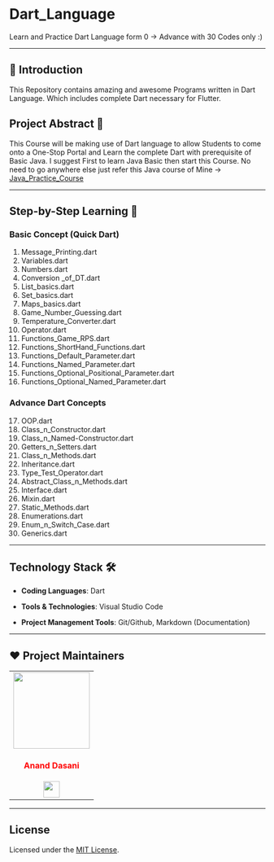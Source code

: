 # Dart_Language
Learn and Practice Dart Language form 0 -> Advance with 30 Codes only :)

---

## 📌 Introduction

This Repository contains amazing and awesome Programs written in Dart Language. Which includes complete Dart necessary for Flutter.


## Project Abstract 🙋

This Course will be making use of Dart language to allow Students to come onto a One-Stop Portal and Learn the complete Dart with prerequisite of Basic Java.
I suggest First to learn Java Basic then start this Course.
No need to go anywhere else just refer this Java course of Mine -> [Java_Practice_Course](https://github.com/ananddasani/Java-Practice-Course)


---

## Step-by-Step Learning 👀

### Basic Concept (Quick Dart)

01. Message_Printing.dart
02. Variables.dart
03. Numbers.dart
04. Conversion _of_DT.dart
05. List_basics.dart
06. Set_basics.dart
07. Maps_basics.dart
08. Game_Number_Guessing.dart
09. Temperature_Converter.dart
10. Operator.dart
11. Functions_Game_RPS.dart
12. Functions_ShortHand_Functions.dart
13. Functions_Default_Parameter.dart
14. Functions_Named_Parameter.dart
15. Functions_Optional_Positional_Parameter.dart
16. Functions_Optional_Named_Parameter.dart

### Advance Dart Concepts

17. OOP.dart
18. Class_n_Constructor.dart
19. Class_n_Named-Constructor.dart
20. Getters_n_Setters.dart
21. Class_n_Methods.dart
22. Inheritance.dart
23. Type_Test_Operator.dart
24. Abstract_Class_n_Methods.dart
25. Interface.dart
26. Mixin.dart
27. Static_Methods.dart
28. Enumerations.dart
29. Enum_n_Switch_Case.dart
30. Generics.dart

---

## Technology Stack 🛠️

- **Coding Languages**: Dart

- **Tools & Technologies**: Visual Studio Code

- **Project Management Tools**: Git/Github, Markdown (Documentation)

---

## ❤️ Project Maintainers
<table>
<tr>
<td align="center"><a href="https://github.com/ananddasani"><img src="https://avatars.githubusercontent.com/u/74413402?s=400&u=f0e841bfa3bad7e069702458b4f860550545b0ac&v=4" width=150px height=150px /></a></br> <h4 style="color:red;">Anand Dasani</h4>
<a href="https://www.linkedin.com/in/anand-dasani-b72954202/"><img src="https://mpng.subpng.com/20180324/vhe/kisspng-linkedin-computer-icons-logo-social-networking-ser-facebook-5ab6ebfe5f5397.2333748215219374063905.jpg" width="32px" height="32px"></a></td>

</tr>
</table>

---

## License

Licensed under the [MIT License](https://github.com/ananddasani/Dart_Language/blob/main/LICENSE).
